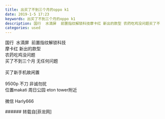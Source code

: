 ```yaml
---
title: 出买了不到三个月的oppo k1
date: 2019-1-5 17:23
keywords: 出买了不到三个月的oppo k1
description: 国行  水滴屏  前置指纹解锁科技摩卡红 新出的款型 农药吃鸡没问题买了不到三个月 无任何问题 买了新手机故闲置9500p 不刀 非诚勿扰位置makati 周日公园 eton tower附近微信 Harly666
categories: used
---
```

<td class="t_f" id="postmessage_2621446">

国行  水滴屏  前置指纹解锁科技<br/>
摩卡红 新出的款型 <br/>
农药吃鸡没问题<br/>
买了不到三个月 无任何问题 <br/>
<img alt="" border="0" class="zoom" data-cf-modified-914b12231d0e751d2323df92-="" file="http://www.flw.ph/data/appbyme/upload/image/201901/05/mUMCQd5gR2rr.jpg" id="aimg_Z2xY4" lazyloadthumb="1" onclick="" onmouseover="" src="http://www.flw.ph/data/appbyme/upload/image/201901/05/mUMCQd5gR2rr.jpg"/><br/>
<img alt="" border="0" class="zoom" data-cf-modified-914b12231d0e751d2323df92-="" file="http://www.flw.ph/data/appbyme/upload/image/201901/05/MahPr8dA0NQE.jpg" id="aimg_OyWwW" lazyloadthumb="1" onclick="" onmouseover="" src="http://www.flw.ph/data/appbyme/upload/image/201901/05/MahPr8dA0NQE.jpg"/><br/>
<br/>
买了新手机故闲置<br/>
<br/>
9500p 不刀 非诚勿扰<br/>
位置makati 周日公园 eton tower附近<br/>
<br/>
微信 Harly666<br/>
</td>
###### 转载自[菲龙网]